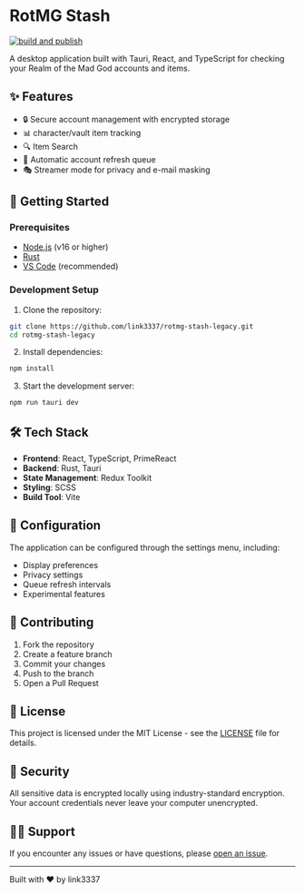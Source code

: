 # RotMG Stash

[![build and publish](https://github.com/link3337/rotmg-stash-legacy/actions/workflows/build-and-publish.yml/badge.svg?branch=release)](https://github.com/link3337/rotmg-stash-legacy/actions/workflows/build-and-publish.yml)

A desktop application built with Tauri, React, and TypeScript for checking your Realm of the Mad God accounts and items.

## ✨ Features

- 🔒 Secure account management with encrypted storage
- 📊 character/vault item tracking
- 🔍 Item Search
- 🔄 Automatic account refresh queue
- 🎭 Streamer mode for privacy and e-mail masking

## 🚀 Getting Started

### Prerequisites

- [Node.js](https://nodejs.org/) (v16 or higher)
- [Rust](https://www.rust-lang.org/tools/install)
- [VS Code](https://code.visualstudio.com/) (recommended)

### Development Setup

1. Clone the repository:

```bash
git clone https://github.com/link3337/rotmg-stash-legacy.git
cd rotmg-stash-legacy
```

2. Install dependencies:

```bash
npm install
```

3. Start the development server:

```bash
npm run tauri dev
```

## 🛠️ Tech Stack

- **Frontend**: React, TypeScript, PrimeReact
- **Backend**: Rust, Tauri
- **State Management**: Redux Toolkit
- **Styling**: SCSS
- **Build Tool**: Vite

## 🔧 Configuration

The application can be configured through the settings menu, including:

- Display preferences
- Privacy settings
- Queue refresh intervals
- Experimental features

## 🤝 Contributing

1. Fork the repository
2. Create a feature branch
3. Commit your changes
4. Push to the branch
5. Open a Pull Request

## 📝 License

This project is licensed under the MIT License - see the [LICENSE](LICENSE) file for details.

## 🔐 Security

All sensitive data is encrypted locally using industry-standard encryption. Your account credentials never leave your computer unencrypted.

## 🙋‍♂️ Support

If you encounter any issues or have questions, please [open an issue](https://github.com/link3337/rotmg-stash-legacy/issues).

---

Built with ❤️ by link3337
